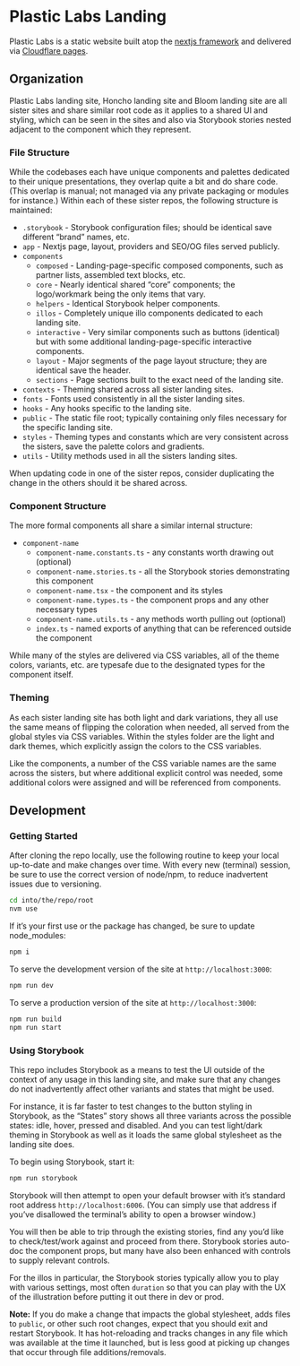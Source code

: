 # Plastic Labs Landing

Plastic Labs is a static website built atop the [nextjs framework](https://nextjs.org/) and delivered via [Cloudflare pages](https://pages.cloudflare.com/).

## Organization

Plastic Labs landing site, Honcho landing site and Bloom landing site are all sister sites and share similar root code as it applies to a shared UI and styling, which can be seen in the sites and also via Storybook stories nested adjacent to the component which they represent.

### File Structure

While the codebases each have unique components and palettes dedicated to their unique presentations, they overlap quite a bit and do share code. (This overlap is manual; not managed via any private packaging or modules for instance.) Within each of these sister repos, the following structure is maintained:

- `.storybook` - Storybook configuration files; should be identical save different “brand” names, etc.
- `app` - Nextjs page, layout, providers and SEO/OG files served publicly.
- `components`
  - `composed` - Landing-page-specific composed components, such as partner lists, assembled text blocks, etc.
  - `core` - Nearly identical shared “core” components; the logo/workmark being the only items that vary.
  - `helpers` - Identical Storybook helper components.
  - `illos` - Completely unique illo components dedicated to each landing site.
  - `interactive` - Very similar components such as buttons (identical) but with some additional landing-page-specific interactive components.
  - `layout` - Major segments of the page layout structure; they are identical save the header.
  - `sections` - Page sections built to the exact need of the landing site.
- `contexts` - Theming shared across all sister landing sites.
- `fonts` - Fonts used consistently in all the sister landing sites.
- `hooks` - Any hooks specific to the landing site.
- `public` - The static file root; typically containing only files necessary for the specific landing site.
- `styles` - Theming types and constants which are very consistent across the sisters, save the palette colors and gradients.
- `utils` - Utility methods used in all the sisters landing sites.

When updating code in one of the sister repos, consider duplicating the change in the others should it be shared across.

### Component Structure

The more formal components all share a similar internal structure:

- `component-name`
  - `component-name.constants.ts` - any constants worth drawing out (optional)
  - `component-name.stories.ts` - all the Storybook stories demonstrating this component
  - `component-name.tsx` - the component and its styles
  - `component-name.types.ts` - the component props and any other necessary types
  - `component-name.utils.ts` - any methods worth pulling out (optional)
  - `index.ts` - named exports of anything that can be referenced outside the component

While many of the styles are delivered via CSS variables, all of the theme colors, variants, etc. are typesafe due to the designated types for the component itself.

### Theming

As each sister landing site has both light and dark variations, they all use the same means of flipping the coloration when needed, all served from the global styles via CSS variables. Within the styles folder are the light and dark themes, which explicitly assign the colors to the CSS variables.

Like the components, a number of the CSS variable names are the same across the sisters, but where additional explicit control was needed, some additional colors were assigned and will be referenced from components.

## Development

### Getting Started

After cloning the repo locally, use the following routine to keep your local up-to-date and make changes over time. With every new (terminal) session, be sure to use the correct version of node/npm, to reduce inadvertent issues due to versioning.

```bash
cd into/the/repo/root
nvm use
```

If it’s your first use or the package has changed, be sure to update node_modules:

```bash
npm i
```

To serve the development version of the site at `http://localhost:3000`:

```bash
npm run dev
```

To serve a production version of the site at `http://localhost:3000`:

```bash
npm run build
npm run start
```

### Using Storybook

This repo includes Storybook as a means to test the UI outside of the context of any usage in this landing site, and make sure that any changes do not inadvertently affect other variants and states that might be used.

For instance, it is far faster to test changes to the button styling in Storybook, as the “States” story shows all three variants across the possible states: idle, hover, pressed and disabled. And you can test light/dark theming in Storybook as well as it loads the same global stylesheet as the landing site does.

To begin using Storybook, start it:

```bash
npm run storybook
```

Storybook will then attempt to open your default browser with it’s standard root address `http://localhost:6006`. (You can simply use that address if you’ve disallowed the terminal’s ability to open a browser window.)

You will then be able to trip through the existing stories, find any you’d like to check/test/work against and proceed from there. Storybook stories auto-doc the component props, but many have also been enhanced with controls to supply relevant controls.

For the illos in particular, the Storybook stories typically allow you to play with various settings, most often `duration` so that you can play with the UX of the illustration before putting it out there in dev or prod.

**Note:** If you do make a change that impacts the global stylesheet, adds files to `public`, or other such root changes, expect that you should exit and restart Storybook. It has hot-reloading and tracks changes in any file which was available at the time it launched, but is less good at picking up changes that occur through file additions/removals.
